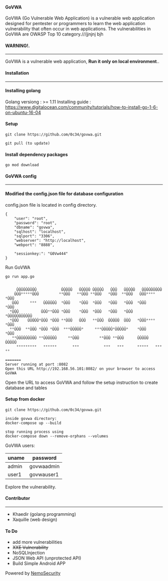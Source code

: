 #### GoVWA
GoVWA (Go Vulnerable Web Application) is a vulnerable web application designed for pentester or programmers to learn the web application vulnerability that often occur in web applications. The vulnerabilities in GoVWA are OWASP Top 10 category.///jjnjnj bjh

#### WARNING!.
---
GoVWA is a vulnerable web application, **Run it only on local environment**..

#### Installation
---
#### Installing golang
Golang versiong : >= 1.11 
Installing guide : https://www.digitalocean.com/community/tutorials/how-to-install-go-1-6-on-ubuntu-16-04

#### Setup
```
git clone https://github.com/0c34/govwa.git

git pull (to update)

```
#### Install dependency packages

```
go mod download 
```

#### GoVWA config
---
#### Modified the config.json file for database configuration

config.json file is located in config directory.

```
{
    "user": "root",
    "password": "root",
    "dbname": "govwa",
    "sqlhost": "localhost",
    "sqlport": "3306",
    "webserver": "http://localhost",
    "webport": "8888",

    "sessionkey:": "G0Vw444"
}

```
Run GoVWA 
```
go run app.go 
```
```

     ÛÛÛÛÛÛÛÛÛ           ÛÛÛÛÛ   ÛÛÛÛÛ ÛÛÛÛÛ   ÛÛÛ   ÛÛÛÛÛ   ÛÛÛÛÛÛÛÛÛ  
    ÛÛÛ°°°°°ÛÛÛ         °°ÛÛÛ   °°ÛÛÛ °°ÛÛÛ   °ÛÛÛ  °°ÛÛÛ   ÛÛÛ°°°°°ÛÛÛ 
   ÛÛÛ     °°°   ÛÛÛÛÛÛ  °ÛÛÛ    °ÛÛÛ  °ÛÛÛ   °ÛÛÛ   °ÛÛÛ  °ÛÛÛ    °ÛÛÛ 
  °ÛÛÛ          ÛÛÛ°°ÛÛÛ °ÛÛÛ    °ÛÛÛ  °ÛÛÛ   °ÛÛÛ   °ÛÛÛ  °ÛÛÛÛÛÛÛÛÛÛÛ 
  °ÛÛÛ    ÛÛÛÛÛ°ÛÛÛ °ÛÛÛ °°ÛÛÛ   ÛÛÛ   °°ÛÛÛ  ÛÛÛÛÛ  ÛÛÛ   °ÛÛÛ°°°°°ÛÛÛ 
  °°ÛÛÛ  °°ÛÛÛ °ÛÛÛ °ÛÛÛ  °°°ÛÛÛÛÛ°     °°°ÛÛÛÛÛ°ÛÛÛÛÛ°    °ÛÛÛ    °ÛÛÛ 
   °°ÛÛÛÛÛÛÛÛÛ °°ÛÛÛÛÛÛ     °°ÛÛÛ         °°ÛÛÛ °°ÛÛÛ      ÛÛÛÛÛ   ÛÛÛÛÛ
     °°°°°°°°°   °°°°°°       °°°           °°°   °°°      °°°°°   °°°°° 

=======
Server running at port :8082
Open this URL http://192.168.56.101:8082/ on your browser to access GoVWA

```
Open the URL to access GoVWA and follow the setup instruction to create database and tables

#### Setup from docker
```
git clone https://github.com/0c34/govwa.git

inside govwa directory:
docker-compose up --build

stop running process using
docker-compose down --remove-orphans --volumes

```

GoVWA users:

|uname|password|
|-----|--------|
|admin|govwaadmin|
|user1|govwauser1|

Explore the vulnerability.

#### Contributor
---
* Khaedir (golang programming)
* Xaquille (web design)

#### To Do

* add more vulnerabilities
* ~~XXE Vulnerability~~
* NoSQLInjection
* JSON Web API (unprotected API)
* Build Simple Android APP

Powered by [NemoSecurity](https://nemosecurity.com)
